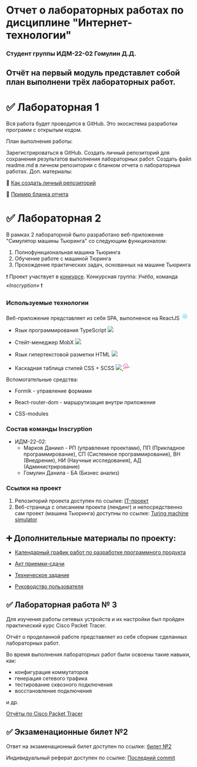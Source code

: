 # Отчет о лабораторных работах по дисциплине "Интернет-технологии"
### Студент группы ИДМ-22-02 Гомулин Д.Д.
## Отчёт на первый модуль представлет собой план выполнени трёх лабораторных работ.


# ✅ Лабораторная 1
Вся работа будет проводится в GitHub. Это экосистема разработки программ с открытым кодом.

План выполнения работы:

Зарегистрироваться в GitHub.
Создать личный репозиторий для сохранения результатов выполнения лабораторных работ.
Создать файл readme.md в личном репозитории с бланком отчета о лабораторных работах.
Доп. материалы:

📍 [Как создать личный репозиторий](https://htmlacademy.ru/blog/git/github-as-hosting)

📍 [Пример бланка отчета](https://github.com/okoff/okoff.github.io/tree/master/oop/lab1)

# ✅ Лабораторная 2
В рамках 2 лабораторной было разработано веб-приложение "Симулятор машины Тьюринга" со следующим функционалом:

1. Полнофункциональная машина Тьюринга
2. Обучение работе с машиной Тюринга
3. Прохождение практических задач, основанных на машине Тьюринга

❗ Проект участвует в [конкурсе](https://idmit.ru/). Конкурсная группа: *Учёба*, команда *«Inscryption»* ❗

### Используемые технологии

Веб-приложение представляет из себя SPA, выполненое на ReactJS <a href='https://reactjs.org/' target='_blank' alt='React'>
<img src="https://raw.githubusercontent.com/github/explore/80688e429a7d4ef2fca1e82350fe8e3517d3494d/topics/react/react.png" height="20">
</a>

-   Язык программирования TypeScript
    <a href='https://www.typescriptlang.org/' target='_blank' alt='TypeScript'>
    <img src="https://iconape.com/wp-content/png_logo_vector/typescript.png" height="20">
    </a>

-   Стейт-менеджер MobX
    <a href='https://mobx.js.org/' target='_blank' alt='TypeScript'>
    <img src="https://miro.medium.com/max/400/1*nvHO6KuxX5B6FVXZ_hqTZw.png" height="20">
    </a>

-   Язык гипертекстовой разметки HTML
    <a href='http://htmlbook.ru/html' target='_blank' alt='Sass'>
    <img src="https://upload.wikimedia.org/wikipedia/commons/thumb/6/61/HTML5_logo_and_wordmark.svg/1200px-HTML5_logo_and_wordmark.svg.png" height="20">
    </a>

-   Каскадная таблица стилей CSS + SCSS
    <a href='https://developer.mozilla.org/ru/docs/Learn/Getting_started_with_the_web/CSS_basics' target='_blank' alt='Sass'>
    <img src="https://cdn-icons-png.flaticon.com/512/919/919826.png" height="20">
    </a>
    <a href='https://sass-lang.com/' target='_blank' alt='Sass'>
    <img src="https://raw.githubusercontent.com/github/explore/80688e429a7d4ef2fca1e82350fe8e3517d3494d/topics/sass/sass.png" height="20">
    </a>

Вспомогательные средства:

-   Formik - управление формами

-   React-router-dom - маршрутизация внутри приложения

-   CSS-modules

### Состав команды Inscryption

-   ИДМ-22-02:
    -   Марков Даниил - РП (управление проектами), ПП (Прикладное программирование), СП (Системное программирование), ВН (Внедрение), НИ (Научные исследования), АД (Администрирование)
    -   Гомулин Данила - БА (Бизнес анализ)

### Ссылки на проект

1. Репозиторий проекта доступен по ссылке: [IT-проект](https://github.com/DanyaMarkov/turing-machine-simulator)
2. Веб-страница с описанием проекта (лендинг) и непосредственно сам проект (машина Тьюринга) доступны по ссылке: [Turing machine simulator](https://danyamarkov.github.io/turing-machine-simulator/)
## ➕ Дополнительные материалы по проекту:

-   [Календарный график работ по разработке программного продукта](https://github.com/DanyaMarkov/turing-machine-simulator/blob/master/src/assets/%D0%9A%D0%B0%D0%BB%D0%B5%D0%BD%D0%B4%D0%B0%D1%80%D0%BD%D1%8B%D0%B9%20%D0%B3%D1%80%D0%B0%D1%84%D0%B8%D0%BA%20%D1%80%D0%B0%D0%B1%D0%BE%D1%82%20%D0%BF%D0%BE%20%D1%80%D0%B0%D0%B7%D1%80%D0%B0%D0%B1%D0%BE%D1%82%D0%BA%D0%B5%20%D0%BF%D1%80%D0%BE%D0%B3%D1%80%D0%B0%D0%BC%D0%BC%D0%BD%D0%BE%D0%B3%D0%BE%20%D0%BF%D1%80%D0%BE%D0%B4%D1%83%D0%BA%D1%82%D0%B0.pdf)

-   [Акт приемки-сдачи](https://github.com/DanyaMarkov/turing-machine-simulator/blob/master/src/assets/%D0%90%D0%BA%D1%82%20%D1%81%D0%B4%D0%B0%D1%87%D0%B8%20%D0%B8%20%D0%BF%D1%80%D0%B8%D0%B5%D0%BC%D0%BA%D0%B8.pdf)

-   [Техническое задание](https://github.com/DanyaMarkov/turing-machine-simulator/blob/master/src/assets/%D0%A2%D0%B5%D1%85%D0%BD%D0%B8%D1%87%D0%B5%D1%81%D0%BA%D0%BE%D0%B5%20%D0%B7%D0%B0%D0%B4%D0%B0%D0%BD%D0%B8%D0%B5.pdf)

-   [Руководство пользователя](https://github.com/DanyaMarkov/turing-machine-simulator/blob/master/src/assets/%D0%A0%D1%83%D0%BA%D0%BE%D0%B2%D0%BE%D0%B4%D1%81%D1%82%D0%B2%D0%BE%20%D0%BF%D0%BE%D0%BB%D1%8C%D0%B7%D0%BE%D0%B2%D0%B0%D1%82%D0%B5%D0%BB%D1%8F.pdf)


## ✅ Лабораторная работа № 3

Для изучения работы сетевых устройств и их настройки был пройден практический курс Cisco Packet Tracer.

Отчёт о проделанной работе представляет из себя сборник сделанных лабораторных работ. 

Во время выполнения лабораторных работ были освоены такие навыки, как: 

* конфигурация коммутаторов
* генерация сетевого трафика
* тестирование сквозного подключения
* восстановление подключения

и др.


[Отчёты по Cisco Packet Tracer](https://drive.google.com/drive/folders/1FKpjKpqXpLMsyLvXFiaDdRNHhfqrqp-B?usp=share_link)



## ✅ Экзаменационные билет №2

Ответ на экзаменационный билет доступен по ссылке: [билет №2](https://github.com/stankin/inet-2022/wiki/exam02)

Индивидуальный реферат доступен по ссылке: [Последний  commit](https://github.com/stankin/inet-2022/wiki/exam02/a54bc9b63bb0c075e9943b9fb9f56c0200ada615)
